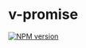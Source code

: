 # v-promise

[![NPM version](https://img.shields.io/npm/v/v-promise?color=a1b858&label=)](https://www.npmjs.com/package/v-promise)
